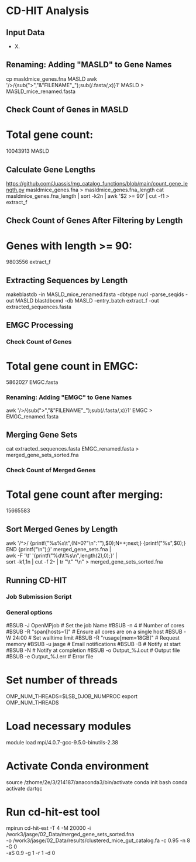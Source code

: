 # CD-HIT Analysis

## Input Data
- X.

## Renaming: Adding "MASLD" to Gene Names
cp masldmice_genes.fna MASLD
awk '/>/{sub(">","&"FILENAME"_");sub(/\.fasta/,x)}1' MASLD > MASLD_mice_renamed.fasta

## Check Count of Genes in MASLD
# Total gene count:
10043913 MASLD

## Calculate Gene Lengths
https://github.com/Juassis/mg_catalog_functions/blob/main/count_gene_length.py masldmice_genes.fna > masldmice_genes.fna_length
cat masldmice_genes.fna_length | sort -k2n | awk '$2 >= 90' | cut -f1 > extract_f

## Check Count of Genes After Filtering by Length
# Genes with length >= 90:
9803556 extract_f

## Extracting Sequences by Length
makeblastdb -in MASLD_mice_renamed.fasta -dbtype nucl -parse_seqids -out MASLD
blastdbcmd -db MASLD -entry_batch extract_f -out extracted_sequences.fasta

## EMGC Processing

### Check Count of Genes
# Total gene count in EMGC:
5862027 EMGC.fasta

### Renaming: Adding "EMGC" to Gene Names
awk '/>/{sub(">","&"FILENAME"_");sub(/\.fasta/,x)}1' EMGC > EMGC_renamed.fasta

## Merging Gene Sets
cat extracted_sequences.fasta EMGC_renamed.fasta > merged_gene_sets_sorted.fna

### Check Count of Merged Genes
# Total gene count after merging:
15665583

## Sort Merged Genes by Length
awk '/^>/ {printf("%s%s\t",(N>0?"\n":""),$0);N++;next;} {printf("%s",$0);} END {printf("\n");}' merged_gene_sets.fna | \
    awk -F '\t' '{printf("%d\t%s\n",length($2),$0);}' | \
    sort -k1,1n | cut -f 2- | tr "\t" "\n" > merged_gene_sets_sorted.fna

## Running CD-HIT

### Job Submission Script
### General options
#BSUB -J OpenMPjob          # Set the job Name
#BSUB -n 4                  # Number of cores
#BSUB -R "span[hosts=1]"    # Ensure all cores are on a single host
#BSUB -W 24:00              # Set walltime limit
#BSUB -R "rusage[mem=18GB]" # Request memory
#BSUB -u jasge       # Email notifications
#BSUB -B                    # Notify at start
#BSUB -N                    # Notify at completion
#BSUB -o Output_%J.out      # Output file
#BSUB -e Output_%J.err      # Error file

# Set number of threads
OMP_NUM_THREADS=$LSB_DJOB_NUMPROC
export OMP_NUM_THREADS

# Load necessary modules
module load mpi/4.0.7-gcc-9.5.0-binutils-2.38

# Activate Conda environment
source /zhome/2e/3/214187/anaconda3/bin/activate
conda init bash
conda activate dartqc

# Run cd-hit-est tool
mpirun cd-hit-est -T 4 -M 20000 -i /work3/jasge/02_Data/merged_gene_sets_sorted.fna \
  -o /work3/jasge/02_Data/results/clustered_mice_gut_catalog.fa -c 0.95 -n 8 -G 0 \
  -aS 0.9 -g 1 -r 1 -d 0